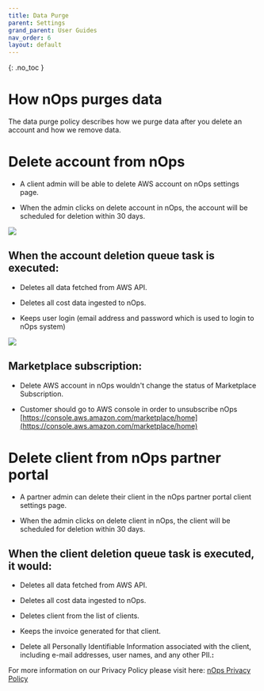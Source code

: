 ```yaml
---
title: Data Purge
parent: Settings
grand_parent: User Guides
nav_order: 6
layout: default
---
```


{: .no_toc }

**How nOps purges data**
========================

The data purge policy describes how we purge data after you delete an account and how we remove data.

**Delete account from nOps**
============================

* A client admin will be able to delete AWS account on nOps settings page.
    
* When the admin clicks on delete account in nOps, the account will be scheduled for deletion within 30 days.
    

[![](https://nops-b92747f563e0.intercom-attachments-7.com/i/o/306169838/fbc56554d1582ab1e8c90756/4yegi0VwyG_SN7QXO6S0NuULHRX5n2HCFTQoXHGEc-l4RUIDLdRUhzuKGLE47EY9gJhTM4MmFSRZmYMgNPZ6jSnwCWG70JAocG-uVQBOrmimFROAWbKmCiACf7A3QpoVaSq1X4J-?expires=1619020800&signature=fdd78313d569140af4ac98211a5a14654c541d342af2ac20bfbd903a3a243952)](https://nops-b92747f563e0.intercom-attachments-7.com/i/o/306169838/fbc56554d1582ab1e8c90756/4yegi0VwyG_SN7QXO6S0NuULHRX5n2HCFTQoXHGEc-l4RUIDLdRUhzuKGLE47EY9gJhTM4MmFSRZmYMgNPZ6jSnwCWG70JAocG-uVQBOrmimFROAWbKmCiACf7A3QpoVaSq1X4J-?expires=1619020800&signature=fdd78313d569140af4ac98211a5a14654c541d342af2ac20bfbd903a3a243952)

**When the account deletion queue task is executed:**
-----------------------------------------------------

* Deletes all data fetched from AWS API.
    
* Deletes all cost data ingested to nOps.
    
* Keeps user login (email address and password which is used to login to nOps system)
    

[![](https://nops-b92747f563e0.intercom-attachments-7.com/i/o/306168195/ecc5de773d640ee77bd1cd74/U2vii1drLCAUJiJIoO7VVhmE-xaC0-c6xob4DiwDpf3EBOqAAUcDG8rUQiW1o6Pd31eWl5-upy6oJkEENigu9oyfdtKNcI4m03TN_-QKg5_lCtkGYuxkCvjs5DOX0Y4qUy3OJFar?expires=1619020800&signature=681879bb902614c7b7d32ed842a421d83b2a747f04e5c919217016f92c76bd0e)](https://nops-b92747f563e0.intercom-attachments-7.com/i/o/306168195/ecc5de773d640ee77bd1cd74/U2vii1drLCAUJiJIoO7VVhmE-xaC0-c6xob4DiwDpf3EBOqAAUcDG8rUQiW1o6Pd31eWl5-upy6oJkEENigu9oyfdtKNcI4m03TN_-QKg5_lCtkGYuxkCvjs5DOX0Y4qUy3OJFar?expires=1619020800&signature=681879bb902614c7b7d32ed842a421d83b2a747f04e5c919217016f92c76bd0e)

**Marketplace subscription:**
-----------------------------

* Delete AWS account in nOps wouldn't change the status of Marketplace Subscription.
    
* Customer should go to AWS console in order to unsubscribe nOps [https://console.aws.amazon.com/marketplace/home](https://console.aws.amazon.com/marketplace/home)
    

**Delete client from nOps partner portal**
==========================================

* A partner admin can delete their client in the nOps partner portal client settings page.
    
* When the admin clicks on delete client in nOps, the client will be scheduled for deletion within 30 days.
    

**When the client deletion queue task is executed, it would:**
--------------------------------------------------------------

* Deletes all data fetched from AWS API.
    
* Deletes all cost data ingested to nOps.
    
* Deletes client from the list of clients.
    
* Keeps the invoice generated for that client.
    
* Delete all Personally Identifiable Information associated with the client, including e-mail addresses, user names, and any other PII.**:**
    

For more information on our Privacy Policy please visit here: [nOps Privacy Policy](https://nops.io/privacy-policy/)